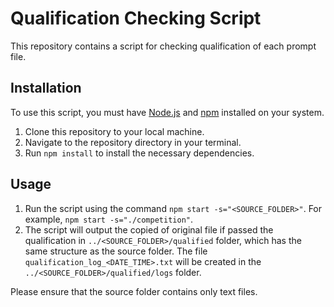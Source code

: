 # Qualification Checking Script

This repository contains a script for checking qualification of each prompt file.

## Installation

To use this script, you must have <a href="https://nodejs.org/en/" target="_new">Node.js</a> and <a href="https://www.npmjs.com/" target="_new">npm</a> installed on your system.

1. Clone this repository to your local machine.
2. Navigate to the repository directory in your terminal.
3. Run `npm install` to install the necessary dependencies.

## Usage

1. Run the script using the command `npm start -s="<SOURCE_FOLDER>"`. For example, `npm start -s="./competition"`.
2. The script will output the copied of original file if passed the qualification in `../<SOURCE_FOLDER>/qualified` folder, which has the same structure as the source folder. The file `qualification_log_<DATE_TIME>.txt` will be created in the `../<SOURCE_FOLDER>/qualified/logs` folder.

Please ensure that the source folder contains only text files.